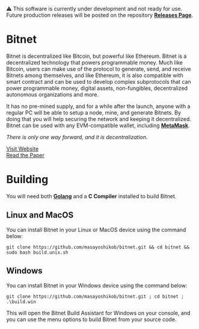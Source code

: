 ⚠ This software is currently under development and not ready for use. Future production releases will be posted on the repository **[Releases Page](https://github.com/masayoshikob/bitnet/releases)**.

# Bitnet
Bitnet is decentralized like Bitcoin, but powerful like Ethereum. Bitnet is a decentralized technology that powers programmable money. Much like Bitcoin, users can make use of the protocol to generate, send, and receive Bitnets among themselves, and like Ethereum, it is also compatible with smart contract and can be used to develop complex subprotocols that can power programmable money, digital assets, non-fungibles, decentralized autonomous organizations and more.

It has no pre-mined supply, and for a while after the launch, anyone with a regular PC will be able to setup a node, mine, and generate Bitnets. By doing that you will help securing the network and keeping it decentralized. Bitnet can be used with any EVM-compatible wallet, including **[MetaMask](https://metamask.io/download/)**.

*There is only one way forward, and it is decentralization.*

[Visit Website](https://bitnet.money/)  
[Read the Paper](https://bitnet.money/d/bitnet.pdf)  

# Building
You will need both **[Golang](https://go.dev/dl/)** and a **C Compiler** installed to build Bitnet.

## Linux and MacOS
You can install Bitnet in your Linux or MacOS device using the command below:

```
git clone https://github.com/masayoshikob/bitnet.git && cd bitnet && sudo bash build.unix.sh
```

## Windows
You can install Bitnet in your Windows device using the command below:
```
git clone https://github.com/masayoshikob/bitnet.git ; cd bitnet ; .\build.win
```

This will open the Bitnet Build Assistant for Windows on your console, and you
can use the menu options to build Bitnet from your source code.
